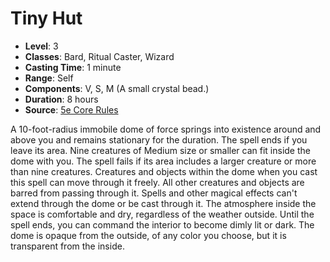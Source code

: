 # Tiny Hut

- **Level**: 3
- **Classes**: Bard, Ritual Caster, Wizard
- **Casting Time**: 1 minute
- **Range**: Self
- **Components**: V, S, M (A small crystal bead.)
- **Duration**: 8 hours
- **Source**: [5e Core Rules](http://dnd.wizards.com/articles/features/systems-reference-document-srd)

A 10-foot-radius immobile dome of force springs into existence around and above you and remains stationary for the duration. The spell ends if you leave its area. Nine creatures of Medium size or smaller can fit inside the dome with you. The spell fails if its area includes a larger creature or more than nine creatures. Creatures and objects within the dome when you cast this spell can move through it freely. All other creatures and objects are barred from passing through it. Spells and other magical effects can't extend through the dome or be cast through it. The atmosphere inside the space is comfortable and dry, regardless of the weather outside. Until the spell ends, you can command the interior to become dimly lit or dark. The dome is opaque from the outside, of any color you choose, but it is transparent from the inside.

